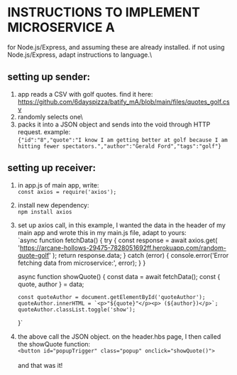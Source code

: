 # INSTRUCTIONS TO IMPLEMENT MICROSERVICE A
for Node.js/Express, and assuming these are already installed. if not using Node.js/Express, adapt instructions to language.\

## setting up sender:
1. app reads a CSV with golf quotes. find it here:\
   https://github.com/6dayspizza/batify_mA/blob/main/files/quotes_golf.csv
2. randomly selects one\
3. packs it into a JSON object and sends into the void through HTTP request. example:\
   `{"id":"8","quote":"I know I am getting better at golf because I am hitting fewer spectators.","author":"Gerald Ford","tags":"golf"}`

## setting up receiver:
1. in app.js of main app, write:\
   `const axios = require('axios');`
2. install new dependency:\
   `npm install axios`
3. set up axios call, in this example, I wanted the data in the header of my main app and wrote this in my main.js file, adapt to yours:\
   `async function fetchData() {
       try {
           const response = await axios.get(
               'https://arcane-hollows-29475-7828051692ff.herokuapp.com/random-quote-golf'
           );
           return response.data;
       } catch (error) {
           console.error('Error fetching data from microservice:', error);
       }
   }
   
   async function showQuote() {
       const data = await fetchData();
       const { quote, author } = data;
   
       const quoteAuthor = document.getElementById('quoteAuthor');
       quoteAuthor.innerHTML = `<p>"${quote}"</p><p> (${author})</p>`;
       quoteAuthor.classList.toggle('show');
   }`

4. the above call the JSON object. on the header.hbs page, I then called the showQuote function:\
   `<button id="popupTrigger" class="popup" onclick="showQuote()">`\
\
and that was it!
